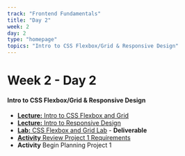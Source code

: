 ```yaml
---
track: "Frontend Fundamentals"
title: "Day 2"
week: 2
day: 2
type: "homepage"
topics: "Intro to CSS Flexbox/Grid & Responsive Design"
---
```


# Week 2 - Day 2

#### Intro to CSS Flexbox/Grid & Responsive Design

- [**Lecture:** Intro to CSS Flexbox and Grid](/frontend-fundamentals/week-2/day-2/lecture-materials/intro-to-css-flexbox-and-css-grid/)
- [**Lecture:** Intro to Responsive Design](/frontend-fundamentals/week-2/day-2/lecture-materials/intro-to-responsive-design/)
- [**Lab:** CSS Flexbox and Grid Lab](/frontend-fundamentals/week-2/day-2/labs/flexbox-and-grid-lab/) - **Deliverable**
- [**Activity** Review Project 1 Requirements](/unit-projects/unit-one-project-requirements/)
- **Activity** Begin Planning Project 1
